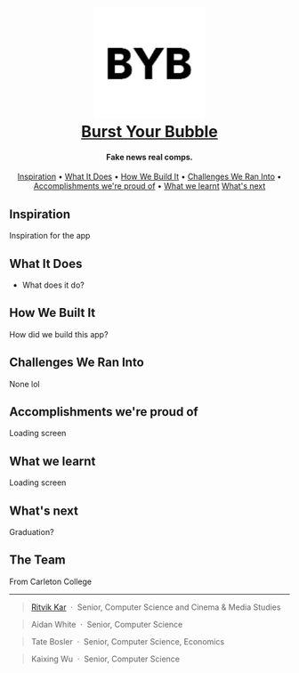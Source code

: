 
<h1 align="center">
  <br>
  <img src="https://github.com/burst-your-bubble/App/blob/master/static/favicon.ico" alt="Burst Your Bubble" width="200"></a>
  <br>
  <a href="http://byb.tatebosler.com">Burst Your Bubble</a>
  <br>
</h1>

<h4 align="center">Fake news real comps.</h4>

<p align="center">
  <a href="#inspiration">Inspiration</a> •
  <a href="#what-it-does">What It Does</a> •
  <a href="#how-we-built-it">How We Build It</a> •
  <a href="#challenges-we-ran-into">Challenges We Ran Into</a> •
  <a href="#accomplishments-were-proud-of">Accomplishments we're proud of</a> •
  <a href="#what-we-learnt">What we learnt</a>
  <a href="#whats-next">What's next</a>
</p>

## Inspiration
Inspiration for the app

## What It Does
* What does it do?


## How We Built It
How did we build this app?

## Challenges We Ran Into
None lol

## Accomplishments we're proud of
Loading screen

## What we learnt
Loading screen

## What's next
Graduation?

## The Team
From Carleton College

---
> [Ritvik Kar](https://ritvik0.wixsite.com/ritvikkar) &nbsp;&middot;&nbsp;
> Senior, Computer Science and Cinema & Media Studies 

> Aidan White &nbsp;&middot;&nbsp;
> Senior, Computer Science

> Tate Bosler &nbsp;&middot;&nbsp;
> Senior, Computer Science, Economics

> Kaixing Wu &nbsp;&middot;&nbsp;
> Senior, Computer Science
